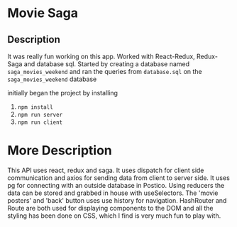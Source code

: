 # Movie Saga

## Description
It was really fun working on this app.
Worked with React-Redux, Redux-Saga and database sql.
Started by  creating a database named `saga_movies_weekend` and ran the queries from `database.sql` on the `saga_movies_weekend` database

initially began the project by installing

1. `npm install`
2. `npm run server`
3. `npm run client`

# More Description
This API uses react, redux and saga. It uses dispatch for client side communication and axios for sending data from client to server side. It uses pg for connecting with an outside database in Postico. Using reducers the data can be stored and grabbed in house with useSelectors. The 'movie posters' and 'back' button uses use history for navigation. HashRouter and Route are both used for displaying components to the DOM and all the styling has been done on CSS, which I find is very much fun to play with.

